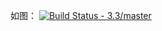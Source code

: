 如图：
[![Build Status - 3.3/master](https://travis-ci.org/kohana/database.svg?branch=3.3%2Fmaster)](https://travis-ci.org/kohana/database)
